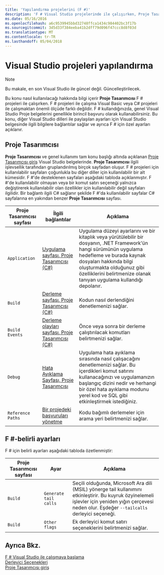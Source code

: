 ```yaml
---
title: 'Yapılandırma projelerini (F #)'
description: 'F # Visual Studio projelerinde ile çalışırken, Proje Tasarımcısı kullanmayı öğrenin.'
ms.date: 05/16/2016
ms.openlocfilehash: a6c9539945bbd32748ffca1434c984402bc3f17b
ms.sourcegitcommit: 3d5d33f384eeba41b2dff79d096f47ccc8d8f03d
ms.translationtype: MT
ms.contentlocale: tr-TR
ms.lasthandoff: 05/04/2018
---
```

# <a name="configuring-projects-in-visual-studio"></a>Visual Studio projeleri yapılandırma

> [!NOTE]
Bu makale, en son Visual Studio ile güncel değil.  Güncelleştirilecek.

Bu konu nasıl kullanılacağı hakkında bilgi içerir **Proje Tasarımcısı** F # projeleri ile çalışırken. F # projeleri ile çalışma Visual Basic veya C# projeleri ile çalışmaktan önemli ölçüde farklı değildir. F # kullandığınızda, genel Visual Studio Proje belgelerini genellikle birincil başvuru olarak kullanabilirsiniz. Bu konu, diğer Visual Studio dilleri ile paylaşılan ayarları için Visual Studio belgesinde ilgili bilgilere bağlantılar sağlar ve ayrıca F # için özel ayarları açıklanır.

## <a name="project-designer"></a>Proje Tasarımcısı
**Proje Tasarımcısı** ve genel kullanımı tam konu başlığı altında açıklanan [Proje Tasarımcısı giriş](https://msdn.microsoft.com/library/898dd854-c98d-430c-ba1b-a913ce3c73d7) Visual Studio belgelerinde. **Proje Tasarımcısı** ilgili işlevsellik tarafından gruplandırılmış birçok sayfadan oluşur. F # projeleri için kullanılabilir sayfaları çoğunlukla bu diğer diller için kullanılabilir bir alt kümesidir. F #'de desteklenen sayfaları aşağıdaki tabloda açıklanmıştır. F #'de kullanılabilir olmayan veya bir komut satırı seçeneği yalnızca değiştirerek kullanılabilir olan özellikler için kullanılabilir değil sayfaları ilgilidir. Bir bağlantı ilgili C# sağlanır şekilde F #'da kullanılabilir sayfalar C# sayfalarına en yakından benzer **Proje Tasarımcısı** sayfası.

|Proje Tasarımcısı sayfası|İlgili bağlantılar|Açıklama|
|---------------------|-------------|-----------|
|`Application`|[Uygulama sayfası, Proje Tasarımcısı &#40;C&#35;&#41;](https://msdn.microsoft.com/library/ms247046.aspx)|Uygulama düzeyi ayarlarını ve bir kitaplık veya yürütülebilir bir dosyanın, .NET Framework'ün hangi sürümünün uygulama hedefleme ve burada kaynak dosyaları hakkında bilgi oluşturmakta olduğunuz gibi özelliklerini belirtmenize olanak tanıyan uygulama kullandığı depolanır.|
|`Build`|[Derleme sayfası, Proje Tasarımcısı &#40;C&#35;&#41;](https://msdn.microsoft.com/library/kb4wyys2.aspx)|Kodun nasıl derlendiğini denetlemenizi sağlar.|
|`Build Events`|[Derleme olayları sayfası, Proje Tasarımcısı &#40;C&#35;&#41;](https://msdn.microsoft.com/library/kb4wyys2.aspx)|Önce veya sonra bir derleme çalıştırılacak komutları belirtmenizi sağlar.|
|`Debug`|[Hata Ayıklama Sayfası, Proje Tasarımcısı](https://msdn.microsoft.com/library/2wcdezs5.aspx)|Uygulama hata ayıklama sırasında nasıl çalışacağını denetlemenizi sağlar. Bu içerdikleri komut satırını kullanacağınızı ve uygulamanızın başlangıç dizini nedir ve herhangi bir özel hata ayıklama modunu yerel kod ve SQL gibi etkinleştirmek istediğiniz.|
|`Reference Paths`|[Bir projedeki başvuruları yönetme](/visualstudio/ide/managing-references-in-a-project)|Kodu bağımlı derlemeler için arama yeri belirtmenizi sağlar.|

## <a name="f-specific-settings"></a>F #-belirli ayarları
F # için belirli ayarları aşağıdaki tabloda özetlenmiştir:

|Proje Tasarımcısı sayfası|Ayar|Açıklama|
|---------------------|-------|-----------|
|`Build`|`Generate tail calls`|Seçili olduğunda, Microsoft Ara dili (MSIL) yönerge tail kullanımını etkinleştirir. Bu kuyruk özyinelemeli işlevler için yeniden yığın çerçevesi neden olur. Eşdeğer `--tailcalls` derleyici seçeneği.|
|`Build`|`Other flags`|Ek derleyici komut satırı seçeneklerini belirtmenizi sağlar.|

## <a name="see-also"></a>Ayrıca Bkz.
 [F # Visual Studio ile çalışmaya başlama](../get-started/get-started-visual-studio.md)  
 [Derleyici Seçenekleri](../language-reference/compiler-options.md)  
 [Proje Tasarımcısı giriş](https://msdn.microsoft.com/library/898dd854-c98d-430c-ba1b-a913ce3c73d7(v=vs.100))
